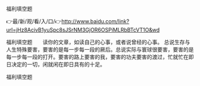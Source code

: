 福利填空题

👉最/新/观/看/入/口/👉http://www.baidu.com/link?url=jHz8AcivB1yuSpc8sJSrNM3GjOR6OSPiMLRbBTcVT1O&wd

福利填空题　　读你的文章，如读自己的心事，或者说曾经的心事。
总说生存与人生特殊要害，要害的是每一步每一段的厥后。总说实际与寰球很要害，要害的是每一步每一段的打开。要害的路上要害的我，要害的功夫要害的渡过，忙就忙在即日决定的一切，闲就闲在即日具有的十足。


福利填空题
